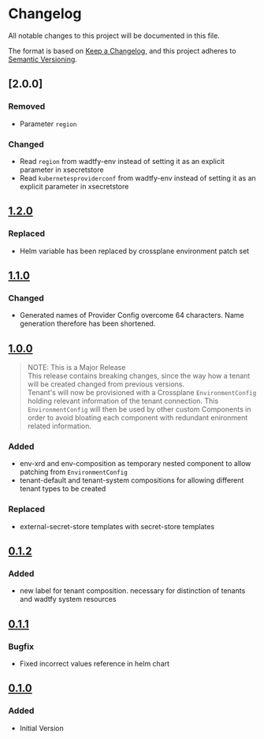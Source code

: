 # Changelog

All notable changes to this project will be documented in this file.

The format is based on [Keep a Changelog](https://keepachangelog.com/en/1.0.0/),
and this project adheres to [Semantic Versioning](https://semver.org/spec/v2.0.0.html).

## [2.0.0]

### Removed
* Parameter `region`

### Changed
* Read `region` from wadtfy-env instead of setting it as an explicit parameter in xsecretstore
* Read `kubernetesproviderconf` from wadtfy-env instead of setting it as an explicit parameter in xsecretstore

## [1.2.0]

### Replaced
* Helm variable has been replaced by crossplane environment patch set

## [1.1.0]

### Changed
* Generated names of Provider Config overcome 64 characters. Name generation therefore has been shortened.

## [1.0.0]

> NOTE: This is a Major Release  
> This release contains breaking changes, since the way how a tenant will be created changed from previous versions.  
> Tenant's will now be provisioned with a Crossplane `EnvironmentConfig` holding relevant information of the tenant connection.
> This `EnvironmentConfig` will then be used by other custom Components in order to avoid bloating each component with redundant
> enironment related information.

### Added
* env-xrd and env-composition as temporary nested component to allow patching from `EnvironmentConfig`
* tenant-default and tenant-system compositions for allowing different tenant types to be created

### Replaced
* external-secret-store templates with secret-store templates

## [0.1.2]

### Added

* new label for tenant composition. necessary for distinction of tenants and wadtfy system resources

## [0.1.1]

### Bugfix

* Fixed incorrect values reference in helm chart

## [0.1.0]

### Added

* Initial Version

[0.1.0]: https://github.com/DVPE-cloud/wadtfy-custom-components/tree/tenant-0.1.0-v1beta1/charts/v1beta1/tenant
[0.1.1]: https://github.com/DVPE-cloud/wadtfy-custom-components/tree/tenant-0.1.1-v1beta1/charts/v1beta1/tenant
[0.1.2]: https://github.com/DVPE-cloud/wadtfy-custom-components/tree/tenant-0.1.2-v1beta1/charts/v1beta1/tenant
[1.0.0]: https://github.com/DVPE-cloud/wadtfy-custom-components/tree/tenant-1.0.0-v1beta1/charts/v1beta1/tenant
[1.1.0]: https://github.com/DVPE-cloud/wadtfy-custom-components/tree/tenant-1.1.0-v1beta1/charts/v1beta1/tenant
[1.2.0]: https://github.com/DVPE-cloud/wadtfy-custom-components/tree/tenant-1.2.0-v1beta1/charts/v1beta1/tenant


